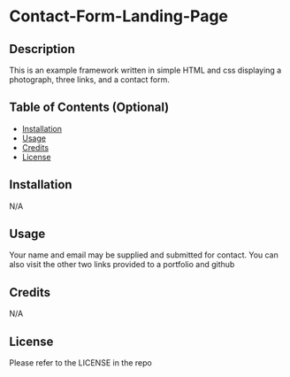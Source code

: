 # Contact-Form-Landing-Page

## Description

This is an example framework written in simple HTML and css displaying a photograph, three links, and a contact form.

## Table of Contents (Optional)

- [Installation](#installation)
- [Usage](#usage)
- [Credits](#credits)
- [License](#license)

## Installation

N/A

## Usage

Your name and email may be supplied and submitted for contact. You can also visit the other two links provided to a portfolio and github

## Credits

N/A

## License

Please refer to the LICENSE in the repo
